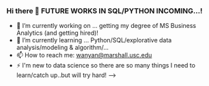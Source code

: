 ### Hi there 👋 FUTURE WORKS IN SQL/PYTHON INCOMING...!

- 🔭 I’m currently working on ... getting my degree of MS Business Analytics (and getting hired)!
- 🌱 I’m currently learning ... Python/SQL/explorative data analysis/modeling & algorithm/...
- 📫 How to reach me: wanyan@marshall.usc.edu
- ⚡ I'm new to data science so there are so many things I need to learn/catch up..but will try hard!
-->
